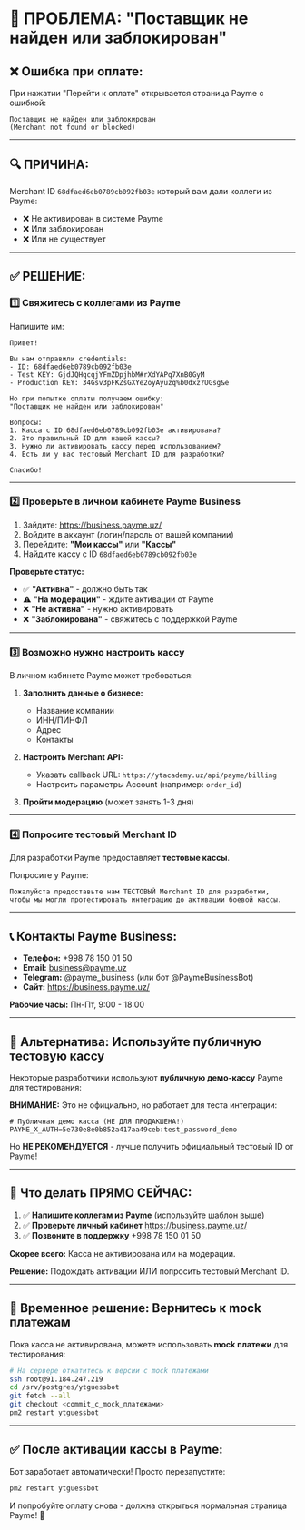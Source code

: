 # 🔴 ПРОБЛЕМА: "Поставщик не найден или заблокирован"

## ❌ Ошибка при оплате:

При нажатии "Перейти к оплате" открывается страница Payme с ошибкой:
```
Поставщик не найден или заблокирован
(Merchant not found or blocked)
```

---

## 🔍 ПРИЧИНА:

Merchant ID `68dfaed6eb0789cb092fb03e` который вам дали коллеги из Payme:
- ❌ Не активирован в системе Payme
- ❌ Или заблокирован
- ❌ Или не существует

---

## ✅ РЕШЕНИЕ:

### 1️⃣ **Свяжитесь с коллегами из Payme**

Напишите им:

```
Привет!

Вы нам отправили credentials:
- ID: 68dfaed6eb0789cb092fb03e
- Test KEY: GjdJQHqcqjYFmZDpjhbM#rXdYAPq7XnB0GyM
- Production KEY: 34Gsv3pFKZsGXYe2oyAyuzq%b0dxz?UGsg&e

Но при попытке оплаты получаем ошибку:
"Поставщик не найден или заблокирован"

Вопросы:
1. Касса с ID 68dfaed6eb0789cb092fb03e активирована?
2. Это правильный ID для нашей кассы?
3. Нужно ли активировать кассу перед использованием?
4. Есть ли у вас тестовый Merchant ID для разработки?

Спасибо!
```

---

### 2️⃣ **Проверьте в личном кабинете Payme Business**

1. Зайдите: https://business.payme.uz/
2. Войдите в аккаунт (логин/пароль от вашей компании)
3. Перейдите: **"Мои кассы"** или **"Кассы"**
4. Найдите кассу с ID `68dfaed6eb0789cb092fb03e`

**Проверьте статус:**
- ✅ **"Активна"** - должно быть так
- ⚠️ **"На модерации"** - ждите активации от Payme
- ❌ **"Не активна"** - нужно активировать
- ❌ **"Заблокирована"** - свяжитесь с поддержкой Payme

---

### 3️⃣ **Возможно нужно настроить кассу**

В личном кабинете Payme может требоваться:

1. **Заполнить данные о бизнесе:**
   - Название компании
   - ИНН/ПИНФЛ
   - Адрес
   - Контакты

2. **Настроить Merchant API:**
   - Указать callback URL: `https://ytacademy.uz/api/payme/billing`
   - Настроить параметры Account (например: `order_id`)

3. **Пройти модерацию** (может занять 1-3 дня)

---

### 4️⃣ **Попросите тестовый Merchant ID**

Для разработки Payme предоставляет **тестовые кассы**.

Попросите у Payme:
```
Пожалуйста предоставьте нам ТЕСТОВЫЙ Merchant ID для разработки,
чтобы мы могли протестировать интеграцию до активации боевой кассы.
```

---

## 📞 Контакты Payme Business:

- **Телефон:** +998 78 150 01 50
- **Email:** business@payme.uz
- **Telegram:** @payme_business (или бот @PaymeBusinessBot)
- **Сайт:** https://business.payme.uz/

**Рабочие часы:** Пн-Пт, 9:00 - 18:00

---

## 🧪 Альтернатива: Используйте публичную тестовую кассу

Некоторые разработчики используют **публичную демо-кассу** Payme для тестирования:

**ВНИМАНИЕ:** Это не официально, но работает для теста интеграции:

```env
# Публичная демо касса (НЕ ДЛЯ ПРОДАКШЕНА!)
PAYME_X_AUTH=5e730e8e0b852a417aa49ceb:test_password_demo
```

Но **НЕ РЕКОМЕНДУЕТСЯ** - лучше получить официальный тестовый ID от Payme!

---

## 🎯 Что делать ПРЯМО СЕЙЧАС:

1. ✅ **Напишите коллегам из Payme** (используйте шаблон выше)
2. ✅ **Проверьте личный кабинет** https://business.payme.uz/
3. ✅ **Позвоните в поддержку** +998 78 150 01 50

**Скорее всего:** Касса не активирована или на модерации.

**Решение:** Подождать активации ИЛИ попросить тестовый Merchant ID.

---

## 📝 Временное решение: Вернитесь к mock платежам

Пока касса не активирована, можете использовать **mock платежи** для тестирования:

```bash
# На сервере откатитесь к версии с mock платежами
ssh root@91.184.247.219
cd /srv/postgres/ytguessbot
git fetch --all
git checkout <commit_с_mock_платежами>
pm2 restart ytguessbot
```

---

## ✅ После активации кассы в Payme:

Бот заработает автоматически! Просто перезапустите:

```bash
pm2 restart ytguessbot
```

И попробуйте оплату снова - должна открыться нормальная страница Payme! 🚀
